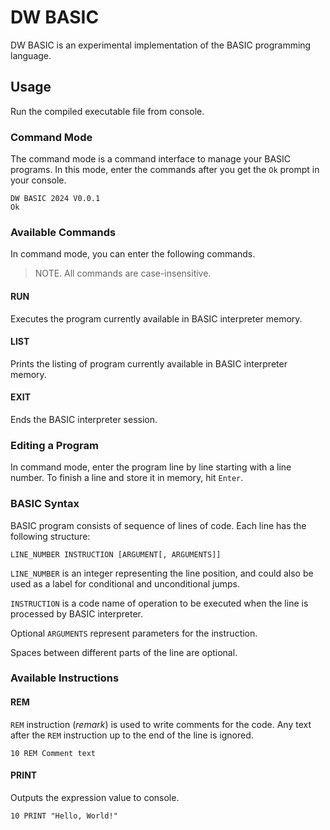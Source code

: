 # DW BASIC
DW BASIC is an experimental implementation of the BASIC programming language.

## Usage
Run the compiled executable file from console.

### Command Mode

The command mode is a command interface to manage your BASIC programs. In this mode, enter the commands after you get the `Ok` prompt in your console.

```
DW BASIC 2024 V0.0.1
Ok
```

### Available Commands
In command mode, you can enter the following commands.

> NOTE. All commands are case-insensitive.

#### RUN
Executes the program currently available in BASIC interpreter memory.

#### LIST
Prints the listing of program currently available in BASIC interpreter memory.

#### EXIT
Ends the BASIC interpreter session.

### Editing a Program
In command mode, enter the program line by line starting with a line number. To finish a line and store it in memory, hit `Enter`.

### BASIC Syntax

BASIC program consists of sequence of lines of code. Each line has the following structure:

```basic
LINE_NUMBER INSTRUCTION [ARGUMENT[, ARGUMENTS]]
```

`LINE_NUMBER` is an integer representing the line position, and could also be used as a label for conditional and unconditional jumps.

`INSTRUCTION` is a code name of operation to be executed when the line is processed by BASIC interpreter.

Optional `ARGUMENTS` represent parameters for the instruction.

Spaces between different parts of the line are optional.

### Available Instructions
#### REM
`REM` instruction (*remark*) is used to write comments for the code. Any text after the `REM` instruction up to the end of the line is ignored.

```basic
10 REM Comment text
```

#### PRINT
Outputs the expression value to console.

```basic
10 PRINT "Hello, World!"
```

